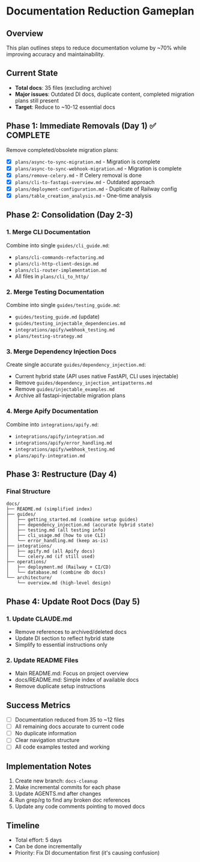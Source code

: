# Documentation Reduction Gameplan

## Overview
This plan outlines steps to reduce documentation volume by ~70% while improving accuracy and maintainability.

## Current State
- **Total docs**: 35 files (excluding archive)
- **Major issues**: Outdated DI docs, duplicate content, completed migration plans still present
- **Target**: Reduce to ~10-12 essential docs

## Phase 1: Immediate Removals (Day 1) ✅ COMPLETE
Remove completed/obsolete migration plans:
- [x] `plans/async-to-sync-migration.md` - Migration is complete
- [x] `plans/async-to-sync-webhook-migration.md` - Migration is complete
- [x] `plans/remove-celery.md` - If Celery removal is done
- [x] `plans/cli-to-fastapi-overview.md` - Outdated approach
- [x] `plans/deployment-configuration.md` - Duplicate of Railway config
- [x] `plans/table_creation_analysis.md` - One-time analysis

## Phase 2: Consolidation (Day 2-3)

### 1. Merge CLI Documentation
Combine into single `guides/cli_guide.md`:
- `plans/cli-commands-refactoring.md`
- `plans/cli-http-client-design.md`
- `plans/cli-router-implementation.md`
- All files in `plans/cli_to_http/`

### 2. Merge Testing Documentation
Combine into single `guides/testing_guide.md`:
- `guides/testing_guide.md` (update)
- `guides/testing_injectable_dependencies.md`
- `integrations/apify/webhook_testing.md`
- `plans/testing-strategy.md`

### 3. Merge Dependency Injection Docs
Create single accurate `guides/dependency_injection.md`:
- Current hybrid state (API uses native FastAPI, CLI uses injectable)
- Remove `guides/dependency_injection_antipatterns.md`
- Remove `guides/injectable_examples.md`
- Archive all fastapi-injectable migration plans

### 4. Merge Apify Documentation
Combine into `integrations/apify.md`:
- `integrations/apify/integration.md`
- `integrations/apify/error_handling.md`
- `integrations/apify/webhook_testing.md`
- `plans/apify-integration.md`

## Phase 3: Restructure (Day 4)

### Final Structure
```
docs/
├── README.md (simplified index)
├── guides/
│   ├── getting_started.md (combine setup guides)
│   ├── dependency_injection.md (accurate hybrid state)
│   ├── testing.md (all testing info)
│   ├── cli_usage.md (how to use CLI)
│   └── error_handling.md (keep as-is)
├── integrations/
│   ├── apify.md (all Apify docs)
│   └── celery.md (if still used)
├── operations/
│   ├── deployment.md (Railway + CI/CD)
│   └── database.md (combine db docs)
└── architecture/
    └── overview.md (high-level design)
```

## Phase 4: Update Root Docs (Day 5)

### 1. Update CLAUDE.md
- Remove references to archived/deleted docs
- Update DI section to reflect hybrid state
- Simplify to essential instructions only

### 2. Update README Files
- Main README.md: Focus on project overview
- docs/README.md: Simple index of available docs
- Remove duplicate setup instructions

## Success Metrics
- [ ] Documentation reduced from 35 to ~12 files
- [ ] All remaining docs accurate to current code
- [ ] No duplicate information
- [ ] Clear navigation structure
- [ ] All code examples tested and working

## Implementation Notes
1. Create new branch: `docs-cleanup`
2. Make incremental commits for each phase
3. Update AGENTS.md after changes
4. Run grep/rg to find any broken doc references
5. Update any code comments pointing to moved docs

## Timeline
- Total effort: 5 days
- Can be done incrementally
- Priority: Fix DI documentation first (it's causing confusion)
